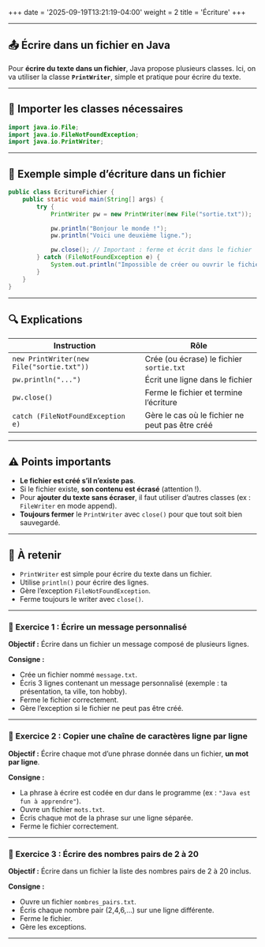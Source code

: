 +++
date = '2025-09-19T13:21:19-04:00'
weight = 2
title = 'Écriture'
+++

---

## 📤 Écrire dans un fichier en Java

Pour **écrire du texte dans un fichier**, Java propose plusieurs classes. Ici, on va utiliser la classe **`PrintWriter`**, simple et pratique pour écrire du texte.

---

## 🧱 Importer les classes nécessaires

```java
import java.io.File;
import java.io.FileNotFoundException;
import java.io.PrintWriter;
```

---

## 📄 Exemple simple d’écriture dans un fichier

```java
public class EcritureFichier {
    public static void main(String[] args) {
        try {
            PrintWriter pw = new PrintWriter(new File("sortie.txt"));

            pw.println("Bonjour le monde !");
            pw.println("Voici une deuxième ligne.");

            pw.close(); // Important : ferme et écrit dans le fichier
        } catch (FileNotFoundException e) {
            System.out.println("Impossible de créer ou ouvrir le fichier.");
        }
    }
}
```

---

## 🔍 Explications

| Instruction                               | Rôle                                            |
| ----------------------------------------- | ----------------------------------------------- |
| `new PrintWriter(new File("sortie.txt"))` | Crée (ou écrase) le fichier `sortie.txt`        |
| `pw.println("...")`                       | Écrit une ligne dans le fichier                 |
| `pw.close()`                              | Ferme le fichier et termine l’écriture          |
| `catch (FileNotFoundException e)`         | Gère le cas où le fichier ne peut pas être créé |

---

## ⚠️ Points importants

* **Le fichier est créé s’il n’existe pas**.
* Si le fichier existe, **son contenu est écrasé** (attention !).
* Pour **ajouter du texte sans écraser**, il faut utiliser d’autres classes (ex : `FileWriter` en mode append).
* **Toujours fermer** le `PrintWriter` avec `close()` pour que tout soit bien sauvegardé.

---

## 🧠 À retenir

* `PrintWriter` est simple pour écrire du texte dans un fichier.
* Utilise `println()` pour écrire des lignes.
* Gère l’exception `FileNotFoundException`.
* Ferme toujours le writer avec `close()`.

---

### 🧪 Exercice 1 : Écrire un message personnalisé

**Objectif :** Écrire dans un fichier un message composé de plusieurs lignes.

**Consigne :**

* Crée un fichier nommé `message.txt`.
* Écris 3 lignes contenant un message personnalisé (exemple : ta présentation, ta ville, ton hobby).
* Ferme le fichier correctement.
* Gère l’exception si le fichier ne peut pas être créé.

---

### 📝 Exercice 2 : Copier une chaîne de caractères ligne par ligne

**Objectif :** Écrire chaque mot d’une phrase donnée dans un fichier, **un mot par ligne**.

**Consigne :**

* La phrase à écrire est codée en dur dans le programme (ex : `"Java est fun à apprendre"`).
* Ouvre un fichier `mots.txt`.
* Écris chaque mot de la phrase sur une ligne séparée.
* Ferme le fichier correctement.

---

### 🔄 Exercice 3 : Écrire des nombres pairs de 2 à 20

**Objectif :** Écrire dans un fichier la liste des nombres pairs de 2 à 20 inclus.

**Consigne :**

* Ouvre un fichier `nombres_pairs.txt`.
* Écris chaque nombre pair (2,4,6,…) sur une ligne différente.
* Ferme le fichier.
* Gère les exceptions.

---

